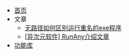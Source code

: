 * [首页](/)
* 文章
  * [无路径如何区别运行重名的exe程序](run-repeat-exe.md)
  * [[异次元软件] RunAny介绍文章](https://www.iplaysoft.com/runany.html)
* [功能库](run-lib.md)

